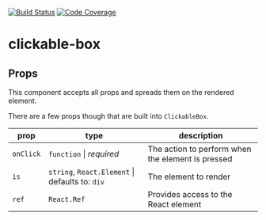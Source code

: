 [![Build Status](https://badgen.net/travis/danoc/clickable-box)](https://travis-ci.com/danoc/clickable-box) [![Code Coverage](https://badgen.net/codecov/c/github/danoc/clickable-box)](https://codecov.io/gh/danoc/clickable-box)

# clickable-box

## Props

This component accepts all props and spreads them on the rendered element.

There are a few props though that are built into `ClickableBox`.

| prop      | type                                            | description                                       |
| --------- | ----------------------------------------------- | ------------------------------------------------- |
| `onClick` | `function` \| _required_                        | The action to perform when the element is pressed |
| `is`      | `string`, `React.Element` \| defaults to: `div` | The element to render                             |
| `ref`     | `React.Ref`                                     | Provides access to the React element              |
